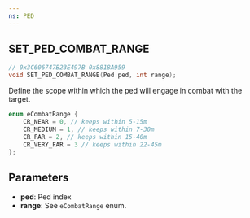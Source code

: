 ```yaml
---
ns: PED
---
```

## SET_PED_COMBAT_RANGE

```c
// 0x3C606747B23E497B 0x8818A959
void SET_PED_COMBAT_RANGE(Ped ped, int range);
```

Define the scope within which the ped will engage in combat with the target.

```c
enum eCombatRange {
    CR_NEAR = 0, // keeps within 5-15m
    CR_MEDIUM = 1, // keeps within 7-30m
    CR_FAR = 2, // keeps within 15-40m
    CR_VERY_FAR = 3 // keeps within 22-45m
};
```

## Parameters
* **ped**: Ped index
* **range**: See `eCombatRange` enum.
